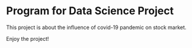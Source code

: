 # Program for Data Science Project

This project is about the influence of covid-19 pandemic on stock market.

Enjoy the project!
